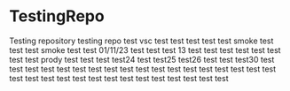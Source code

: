 # TestingRepo
Testing repository
testing repo
test
vsc test
test
test
test test
smoke test
test
test smoke test
test 01/11/23
test
test 
test 13
test
test
test
test
test
test
test
test prody
test
test
test
test24
test
test25
test26
test
test
test30
test
test
test
test
test
test
test
test
test
test
test
test
test
test
test
test
test
test
test
test
test
test
test
test
test
test
test
test
test
test
test
test